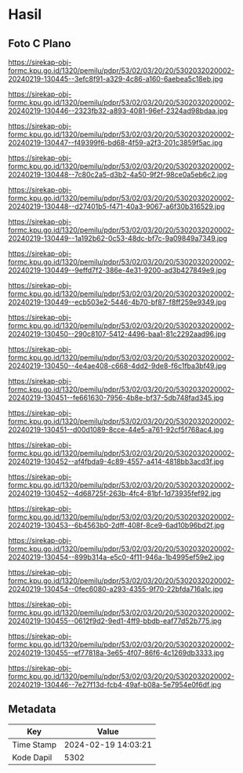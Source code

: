 # Hasil

## Foto C Plano

https://sirekap-obj-formc.kpu.go.id/1320/pemilu/pdpr/53/02/03/20/20/5302032020002-20240219-130445--3efc8f91-a329-4c86-a160-6aebea5c18eb.jpg

https://sirekap-obj-formc.kpu.go.id/1320/pemilu/pdpr/53/02/03/20/20/5302032020002-20240219-130446--2323fb32-a893-4081-96ef-2324ad98bdaa.jpg

https://sirekap-obj-formc.kpu.go.id/1320/pemilu/pdpr/53/02/03/20/20/5302032020002-20240219-130447--f49399f6-bd68-4f59-a2f3-201c3859f5ac.jpg

https://sirekap-obj-formc.kpu.go.id/1320/pemilu/pdpr/53/02/03/20/20/5302032020002-20240219-130448--7c80c2a5-d3b2-4a50-9f2f-98ce0a5eb6c2.jpg

https://sirekap-obj-formc.kpu.go.id/1320/pemilu/pdpr/53/02/03/20/20/5302032020002-20240219-130448--d27401b5-f471-40a3-9067-a6f30b316529.jpg

https://sirekap-obj-formc.kpu.go.id/1320/pemilu/pdpr/53/02/03/20/20/5302032020002-20240219-130449--1a192b62-0c53-48dc-bf7c-9a09849a7349.jpg

https://sirekap-obj-formc.kpu.go.id/1320/pemilu/pdpr/53/02/03/20/20/5302032020002-20240219-130449--9effd7f2-386e-4e31-9200-ad3b427849e9.jpg

https://sirekap-obj-formc.kpu.go.id/1320/pemilu/pdpr/53/02/03/20/20/5302032020002-20240219-130449--ecb503e2-5446-4b70-bf87-f8ff259e9349.jpg

https://sirekap-obj-formc.kpu.go.id/1320/pemilu/pdpr/53/02/03/20/20/5302032020002-20240219-130450--290c8107-5412-4496-baa1-81c2292aad96.jpg

https://sirekap-obj-formc.kpu.go.id/1320/pemilu/pdpr/53/02/03/20/20/5302032020002-20240219-130450--4e4ae408-c668-4dd2-9de8-f6c1fba3bf49.jpg

https://sirekap-obj-formc.kpu.go.id/1320/pemilu/pdpr/53/02/03/20/20/5302032020002-20240219-130451--fe661630-7956-4b8e-bf37-5db748fad345.jpg

https://sirekap-obj-formc.kpu.go.id/1320/pemilu/pdpr/53/02/03/20/20/5302032020002-20240219-130451--d00d1089-8cce-44e5-a761-92cf5f768ac4.jpg

https://sirekap-obj-formc.kpu.go.id/1320/pemilu/pdpr/53/02/03/20/20/5302032020002-20240219-130452--af4fbda9-4c89-4557-a414-4818bb3acd3f.jpg

https://sirekap-obj-formc.kpu.go.id/1320/pemilu/pdpr/53/02/03/20/20/5302032020002-20240219-130452--4d68725f-263b-4fc4-81bf-1d73935fef92.jpg

https://sirekap-obj-formc.kpu.go.id/1320/pemilu/pdpr/53/02/03/20/20/5302032020002-20240219-130453--6b4563b0-2dff-408f-8ce9-6ad10b96bd2f.jpg

https://sirekap-obj-formc.kpu.go.id/1320/pemilu/pdpr/53/02/03/20/20/5302032020002-20240219-130454--899b314a-e5c0-4f11-946a-1b4995ef59e2.jpg

https://sirekap-obj-formc.kpu.go.id/1320/pemilu/pdpr/53/02/03/20/20/5302032020002-20240219-130454--0fec6080-a293-4355-9f70-22bfda716a1c.jpg

https://sirekap-obj-formc.kpu.go.id/1320/pemilu/pdpr/53/02/03/20/20/5302032020002-20240219-130455--0612f9d2-9ed1-4ff9-bbdb-eaf77d52b775.jpg

https://sirekap-obj-formc.kpu.go.id/1320/pemilu/pdpr/53/02/03/20/20/5302032020002-20240219-130455--ef77818a-3e65-4f07-86f6-4c1269db3333.jpg

https://sirekap-obj-formc.kpu.go.id/1320/pemilu/pdpr/53/02/03/20/20/5302032020002-20240219-130446--7e27f13d-fcb4-49af-b08a-5e7954e0f6df.jpg


## Metadata

| Key        | Value               |
| ---------- | ------------------- |
| Time Stamp | 2024-02-19 14:03:21 |
| Kode Dapil | 5302                |



